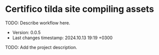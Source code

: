 <!--
@since 2024.10.06, 22:56
@changed 2024.10.06, 22:56
-->

# Certifico tilda site compiling assets

TODO: Describe workflow here.

- Version: 0.0.5
- Last changes timestamp: 2024.10.13 19:19 +0300

TODO: Add the project description.
